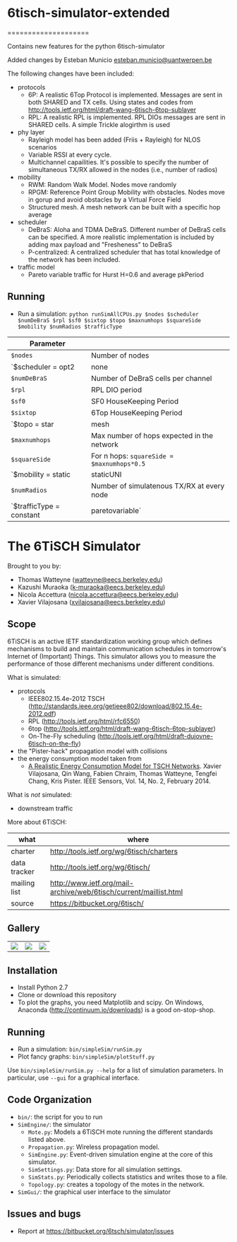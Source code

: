 # 6tisch-simulator-extended
====================

Contains new features for the python 6tisch-simulator 

Added changes by Esteban Municio <esteban.municio@uantwerpen.be>

The following changes have been included:
* protocols
	* 6P: A realistic 6Top Protocol is implemented. Messages are sent in both SHARED and TX cells. 
	  Using states and codes from http://tools.ietf.org/html/draft-wang-6tisch-6top-sublayer
	* RPL: A realistic RPL is implemented. RPL DIOs messages are sent in SHARED cells. A simple Trickle alogirthm is used
* phy layer
	* Rayleigh model has been added (Friis + Rayleigh) for NLOS scenarios
	* Variable RSSI at every cycle. 
	* Multichannel capailities. It's possible to specify the number of simultaneous TX/RX allowed in the nodes (i.e., number of radios)
* mobility
	* RWM: Random Walk Model. Nodes move randomly
	* RPGM: Reference Point Group Mobility with obstacles. Nodes move in gorup and avoid obstacles by a Virtual Force Field
	* Structured mesh. A mesh network can be built with a specific hop average
* scheduler
	* DeBraS: Aloha and TDMA DeBraS. Different number of DeBraS cells can be specified. A more realistic implementation is included by adding 
	  max payload and "Fresheness" to DeBraS
	* P-centralized: A centralized scheduler that has total knowledge of the network has been included.
* traffic model
	* Pareto variable traffic for Hurst H=0.6 and average pkPeriod

Running
-------

* Run a simulation:
`python runSimAllCPUs.py $nodes $scheduler $numDeBraS $rpl $sf0 $sixtop $topo $maxnumhops $squareSide $mobility $numRadios $trafficType`

| Parameter                                                |                                                            |
|----------------------------------------------------------|------------------------------------------------------------|
|`$nodes`        					   |    Number of nodes                      			|
|`$scheduler = opt2 | none | deBras`     		   |    Where opt2: P-centralized, none: sf0, deBras: DeBraS    |
|`$numDeBraS`      					   |    Number of DeBraS cells per channel 			|
|`$rpl`            					   |    RPL DIO period                              		|
|`$sf0`							   |	SF0 HouseKeeping Period					|
|`$sixtop`						   |	6Top HouseKeeping Period				|
|`$topo = star | mesh | mesh-struct`			   |	Topology: Star topology, random mesh, strcutured mesh	|
|`$maxnumhops`						   |	Max number of hops expected in the network		|
|`$squareSide`			 			   |	For n hops: `squareSide = $maxnumhops*0.5`		|
|`$mobility = static | staticUNI | staticRay | RWM | RPGM` |	Mobility models						|
|`$numRadios` 						   |	Number of simulatenous TX/RX at every node		|
|`$trafficType = constant | paretovariable` 	           |    Traffic pattern						|

The 6TiSCH Simulator
====================

Brought to you by:

* Thomas Watteyne (watteyne@eecs.berkeley.edu)
* Kazushi Muraoka (k-muraoka@eecs.berkeley.edu)
* Nicola Accettura (nicola.accettura@eecs.berkeley.edu)
* Xavier Vilajosana (xvilajosana@eecs.berkeley.edu)

Scope
-----

6TiSCH is an active IETF standardization working group which defines mechanisms to build and maintain communication schedules in tomorrow's Internet of (Important) Things. This simulator allows you to measure the performance of those different mechanisms under different conditions.

What is simulated:

* protocols
    * IEEE802.15.4e-2012 TSCH (http://standards.ieee.org/getieee802/download/802.15.4e-2012.pdf)
    * RPL (http://tools.ietf.org/html/rfc6550)
    * 6top (http://tools.ietf.org/html/draft-wang-6tisch-6top-sublayer)
    * On-The-Fly scheduling (http://tools.ietf.org/html/draft-dujovne-6tisch-on-the-fly)
* the "Pister-hack" propagation model with collisions
* the energy consumption model taken from
    * [A Realistic Energy Consumption Model for TSCH Networks](http://ieeexplore.ieee.org/xpl/login.jsp?tp=&arnumber=6627960&url=http%3A%2F%2Fieeexplore.ieee.org%2Fiel7%2F7361%2F4427201%2F06627960.pdf%3Farnumber%3D6627960). Xavier Vilajosana, Qin Wang, Fabien Chraim, Thomas Watteyne, Tengfei Chang, Kris Pister. IEEE Sensors, Vol. 14, No. 2, February 2014.

What is *not* simulated:

* downstream traffic

More about 6TiSCH:

| what             | where                                                               |
|------------------|---------------------------------------------------------------------|
| charter          | http://tools.ietf.org/wg/6tisch/charters                            |
| data tracker     | http://tools.ietf.org/wg/6tisch/                                    |
| mailing list     | http://www.ietf.org/mail-archive/web/6tisch/current/maillist.html   |
| source           | https://bitbucket.org/6tisch/                                       |

Gallery
-------

|  |  |  |
|--|--|--|
| ![](https://bytebucket.org/6tisch/simulator/raw/master/examples/run_0_topology.png) | ![](https://bytebucket.org/6tisch/simulator/raw/master/examples/run_0_timelines.png) | ![](https://bytebucket.org/6tisch/simulator/raw/master/examples/gui.png) |

Installation
------------

* Install Python 2.7
* Clone or download this repository
* To plot the graphs, you need Matplotlib and scipy. On Windows, Anaconda (http://continuum.io/downloads) is a good on-stop-shop.

Running
-------

* Run a simulation: `bin/simpleSim/runSim.py`
* Plot fancy graphs: `bin/simpleSim/plotStuff.py`

Use `bin/simpleSim/runSim.py --help` for a list of simulation parameters. In particular, use `--gui` for a graphical interface.

Code Organization
-----------------

* `bin/`: the script for you to run
* `SimEngine/`: the simulator
    * `Mote.py`: Models a 6TiSCH mote running the different standards listed above.
    * `Propagation.py`: Wireless propagation model.
    * `SimEngine.py`: Event-driven simulation engine at the core of this simulator.
    * `SimSettings.py`: Data store for all simulation settings.
    * `SimStats.py`: Periodically collects statistics and writes those to a file.
    * `Topology.py`: creates a topology of the motes in the network.
* `SimGui/`: the graphical user interface to the simulator

Issues and bugs
---------------

* Report at https://bitbucket.org/6tsch/simulator/issues
